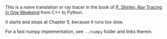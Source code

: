 This is a naive translation or ray tracer in the book of [P. Shirley, Ray Tracing in One Weekend](https://raytracing.github.io/books/RayTracingInOneWeekend.html) from C++ to Python.

It starts and stops at Chapter 5, because it runs too slow.

For a fast numpy implementation, see `../numpy` folder and links therein.